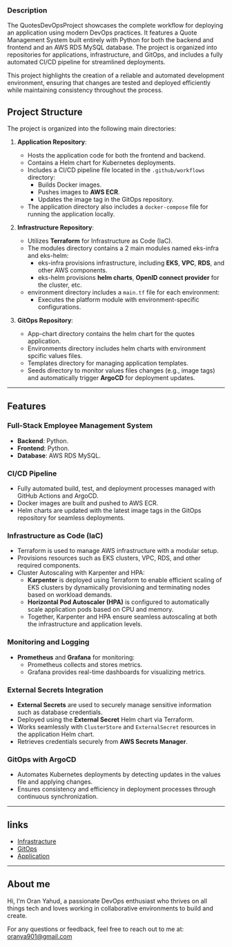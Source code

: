 ### Description

The QuotesDevOpsProject showcases the complete workflow for deploying an application using modern DevOps practices. It features a Quote Management System built entirely with Python for both the backend and frontend and an AWS RDS MySQL database. The project is organized into repositories for applications, infrastructure, and GitOps, and includes a fully automated CI/CD pipeline for streamlined deployments.

This project highlights the creation of a reliable and automated development environment, ensuring that changes are tested and deployed efficiently while maintaining consistency throughout the process.

## Project Structure
The project is organized into the following main directories:

1. **Application Repository**:
   - Hosts the application code for both the frontend and backend.
   - Contains a Helm chart for Kubernetes deployments.
   - Includes a CI/CD pipeline file located in the `.github/workflows` directory:
     - Builds Docker images.
     - Pushes images to **AWS ECR**.
     - Updates the image tag in the GitOps repository.
   - The application directory also includes a `docker-compose` file for running the application locally.

2. **Infrastructure Repository**:
   - Utilizes **Terraform** for Infrastructure as Code (IaC).
   - The modules directory contains a 2 main modules named eks-infra and eks-helm: 
     - eks-infra provisions infrastructure, including **EKS**, **VPC**, **RDS**, and other AWS components.
     - eks-helm provisions **helm charts**, **OpenID connect provider** for the cluster, etc.
   - environment directory includes a `main.tf` file for each environment:
     - Executes the platform module with environment-specific configurations.
      
3. **GitOps Repository**:
   - App-chart directory contains the helm chart for the quotes application.
   - Environments directory includes helm charts with environment spcific values files.
   - Templates directory for managing application templates. 
   - Seeds directory to monitor values files changes (e.g., image tags) and automatically trigger **ArgoCD** for deployment updates.

---

## Features

### Full-Stack Employee Management System
- **Backend**: Python.
- **Frontend**: Python.
- **Database**: AWS RDS MySQL.

### CI/CD Pipeline
- Fully automated build, test, and deployment processes managed with GitHub Actions and ArgoCD.
- Docker images are built and pushed to AWS ECR.
- Helm charts are updated with the latest image tags in the GitOps repository for seamless deployments.

### Infrastructure as Code (IaC)
- Terraform is used to manage AWS infrastructure with a modular setup.
- Provisions resources such as EKS clusters, VPC, RDS, and other required components.
- Cluster Autoscaling with Karpenter and HPA:
   - **Karpenter** is deployed using Terraform to enable efficient scaling of EKS clusters by dynamically provisioning and terminating nodes based on workload demands.
   - **Horizontal Pod Autoscaler (HPA)** is configured to automatically scale application pods based on CPU and memory.
   - Together, Karpenter and HPA ensure seamless autoscaling at both the infrastructure and application levels.

### Monitoring and Logging
- **Prometheus** and **Grafana** for monitoring:
  - Prometheus collects and stores metrics.
  - Grafana provides real-time dashboards for visualizing metrics.

### External Secrets Integration
- **External Secrets** are used to securely manage sensitive information such as database credentials.
- Deployed using the **External Secret** Helm chart via Terraform.
- Works seamlessly with `ClusterStore` and `ExternalSecret` resources in the application Helm chart.
- Retrieves credentials securely from **AWS Secrets Manager**.

### GitOps with ArgoCD
- Automates Kubernetes deployments by detecting updates in the values file and applying changes.
- Ensures consistency and efficiency in deployment processes through continuous synchronization.

---

## links

- [Infrastracture](https://github.com/Oran901/infraRepo)
- [GitOps](https://github.com/Oran901/gitOpsRepo)
- [Application](https://github.com/Oran901/devopsAppPoke)

---

## About me

Hi, I’m Oran Yahud, a passionate DevOps enthusiast who thrives on all things tech and loves working in collaborative environments to build and create.

For any questions or feedback, feel free to reach out to me at: [oranya901@gmail.com](oranya901@gmail.com)

